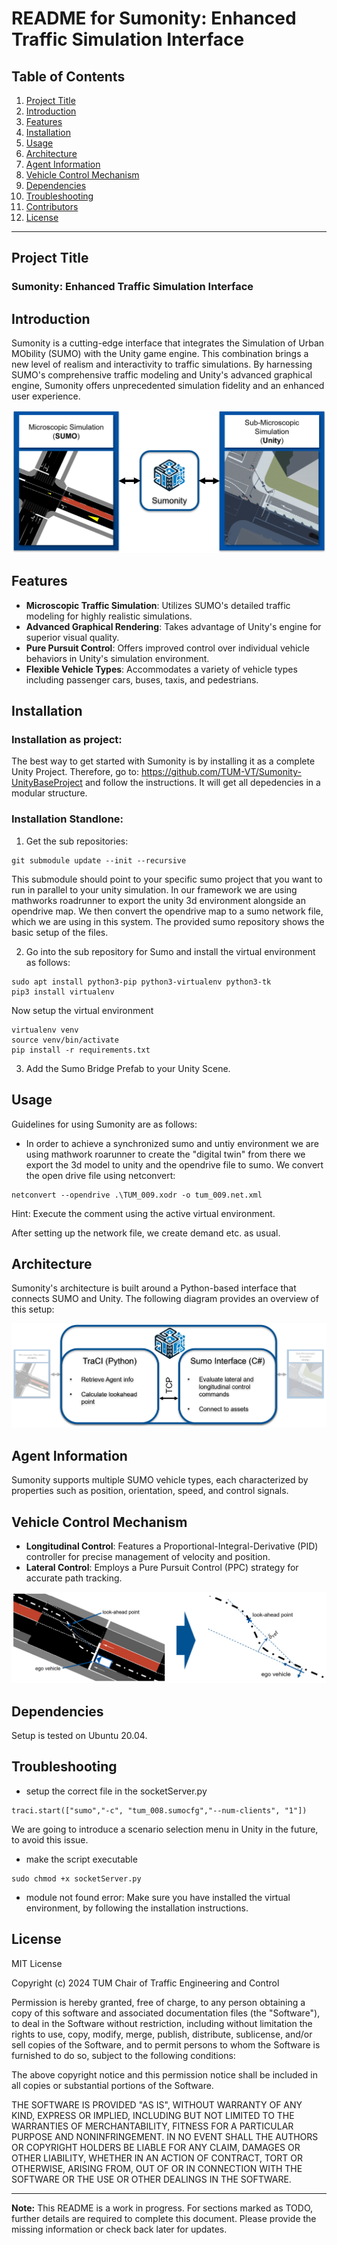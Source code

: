 # README for Sumonity: Enhanced Traffic Simulation Interface

## Table of Contents
1. [Project Title](#project-title)
2. [Introduction](#introduction)
3. [Features](#features)
4. [Installation](#installation)
5. [Usage](#usage)
6. [Architecture](#architecture)
7. [Agent Information](#agent-information)
8. [Vehicle Control Mechanism](#vehicle-control-mechanism)
9. [Dependencies](#dependencies)
13. [Troubleshooting](#troubleshooting)
14. [Contributors](#contributors)
15. [License](#license)

---

## Project Title
### Sumonity: Enhanced Traffic Simulation Interface

## Introduction
Sumonity is a cutting-edge interface that integrates the Simulation of Urban MObility (SUMO) with the Unity game engine. This combination brings a new level of realism and interactivity to traffic simulations. By harnessing SUMO's comprehensive traffic modeling and Unity's advanced graphical engine, Sumonity offers unprecedented simulation fidelity and an enhanced user experience.

![Overview of Sumonity Architecture](images/Sumonity_overview.png)

## Features
- **Microscopic Traffic Simulation**: Utilizes SUMO's detailed traffic modeling for highly realistic simulations.
- **Advanced Graphical Rendering**: Takes advantage of Unity's engine for superior visual quality.
- **Pure Pursuit Control**: Offers improved control over individual vehicle behaviors in Unity's simulation environment.
- **Flexible Vehicle Types**: Accommodates a variety of vehicle types including passenger cars, buses, taxis, and pedestrians.

## Installation

### Installation as project:

The best way to get started with Sumonity is by installing it as a complete Unity Project. Therefore, go to: https://github.com/TUM-VT/Sumonity-UnityBaseProject and follow the instructions. It will get all depedencies in a modular structure.

### Installation Standlone:
1. Get the sub repositories:
```
git submodule update --init --recursive
```

This submodule should point to your specific sumo project that you want to run in parallel to your unity simulation. In our framework we are using mathworks roadrunner to export the unity 3d environment alongside an opendrive map. We then convert the opendrive map to a sumo network file, which we are using in this system. The provided sumo repository shows the basic setup of the files.

2. Go into the sub repository for Sumo and install the virtual environment as follows:

```
sudo apt install python3-pip python3-virtualenv python3-tk
pip3 install virtualenv
```
Now setup the virtual environment
```
virtualenv venv
source venv/bin/activate
pip install -r requirements.txt
```

3. Add the Sumo Bridge Prefab to your Unity Scene.



## Usage
Guidelines for using Sumonity are as follows:
- In order to achieve a synchronized sumo and untiy environment we are using mathwork roarunner to create the "digital twin" from there we export the 3d model to unity and the opendrive file to sumo. We convert the open drive file using netconvert:

```
netconvert --opendrive .\TUM_009.xodr -o tum_009.net.xml
```
Hint: Execute the comment using the active virtual environment.

After setting up the network file, we create demand etc. as usual.

## Architecture
Sumonity's architecture is built around a Python-based interface that connects SUMO and Unity. The following diagram provides an overview of this setup:

![Sumonity Architecture](images/Sumonity_overview_detailed.png)

## Agent Information
Sumonity supports multiple SUMO vehicle types, each characterized by properties such as position, orientation, speed, and control signals.

## Vehicle Control Mechanism
- **Longitudinal Control**: Features a Proportional-Integral-Derivative (PID) controller for precise management of velocity and position.
- **Lateral Control**: Employs a Pure Pursuit Control (PPC) strategy for accurate path tracking.

![Detailed Architecture of Sumonity](images/lateral_control_strategy.png)

## Dependencies
Setup is tested on Ubuntu 20.04.

## Troubleshooting
- setup the correct file in the socketServer.py
```
traci.start(["sumo","-c", "tum_008.sumocfg","--num-clients", "1"])
```
We are going to introduce a scenario selection menu in Unity in the future, to avoid this issue.


- make the script executable
```
sudo chmod +x socketServer.py
```

- module not found error:
Make sure you have installed the virtual environment, by following the installation instructions.



## License
MIT License

Copyright (c) 2024 TUM Chair of Traffic Engineering and Control

Permission is hereby granted, free of charge, to any person obtaining a copy
of this software and associated documentation files (the "Software"), to deal
in the Software without restriction, including without limitation the rights
to use, copy, modify, merge, publish, distribute, sublicense, and/or sell
copies of the Software, and to permit persons to whom the Software is
furnished to do so, subject to the following conditions:

The above copyright notice and this permission notice shall be included in all
copies or substantial portions of the Software.

THE SOFTWARE IS PROVIDED "AS IS", WITHOUT WARRANTY OF ANY KIND, EXPRESS OR
IMPLIED, INCLUDING BUT NOT LIMITED TO THE WARRANTIES OF MERCHANTABILITY,
FITNESS FOR A PARTICULAR PURPOSE AND NONINFRINGEMENT. IN NO EVENT SHALL THE
AUTHORS OR COPYRIGHT HOLDERS BE LIABLE FOR ANY CLAIM, DAMAGES OR OTHER
LIABILITY, WHETHER IN AN ACTION OF CONTRACT, TORT OR OTHERWISE, ARISING FROM,
OUT OF OR IN CONNECTION WITH THE SOFTWARE OR THE USE OR OTHER DEALINGS IN THE
SOFTWARE.

---

**Note:** This README is a work in progress. For sections marked as TODO, further details are required to complete this document. Please provide the missing information or check back later for updates.
